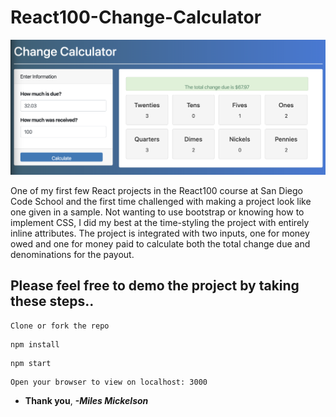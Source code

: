 # React100-Change-Calculator

![](images/ProjectScreenshot.png)

One of my first few React projects in the React100 course at San Diego Code School and the first 
time challenged with making a project look like one given in a sample. Not wanting to use bootstrap or knowing how to implement CSS, I did my best at the time-styling the project with entirely inline attributes.  The project is integrated with two inputs, one for money owed and one for money paid to calculate both 
the total change due and denominations for the payout. 

## Please feel free to demo the project by taking these steps..
```
Clone or fork the repo
```
```
npm install
```
```
npm start
```
```
Open your browser to view on localhost: 3000
```
* **Thank you**, ***-Miles Mickelson***
